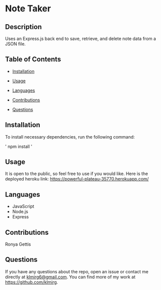 # Note Taker 

## Description

Uses an Express.js back end to save, retrieve, and delete note data from a JSON file.

## Table of Contents

* [Installation](#installation)

* [Usage](#usage)

* [Languages](#languages)

* [Contributions](#contributions)

* [Questions](#questions)

 ## Installation

 To install necessary dependencies, run the following command:
  
 ' npm install '
 
 ## Usage

 It is open to the public, so feel free to use if you would like. 
 Here is the deployed heroku link:
 https://powerful-plateau-35770.herokuapp.com/


 ## Languages
 
  * JavaScript
  * Node.js
  * Express

 ## Contributions

  Ronya Gettis

 ## Questions

 If you have any questions about the repo, open an issue or contact me directly at klmirg6@gmail.com. You can find more of my work at https://github.com/klmirg.